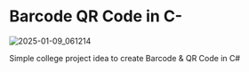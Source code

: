 # Barcode QR Code in C-

![2025-01-09_061214](https://github.com/user-attachments/assets/f43a5692-3fde-4d91-8305-432dc647fa0a)

Simple college project idea to create Barcode &amp; QR Code in C#
